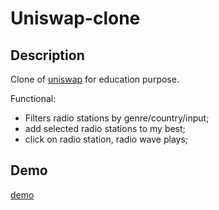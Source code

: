 # Uniswap-clone

## Description

Clone of [uniswap](https://app.uniswap.org/) for education purpose.

Functional:

- Filters radio stations by genre/country/input;
- add selected radio stations to my best;
- click on radio station, radio wave plays;

## Demo

[demo](https://uniswap-pearl-phi.vercel.app/)


